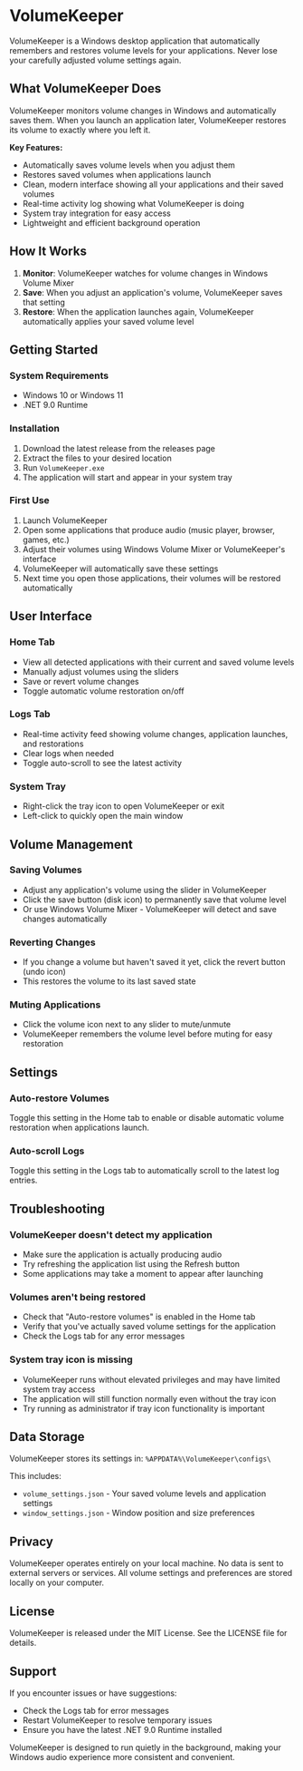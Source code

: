 # VolumeKeeper

VolumeKeeper is a Windows desktop application that automatically remembers and restores volume levels for your applications. Never lose your carefully adjusted volume settings again.

## What VolumeKeeper Does

VolumeKeeper monitors volume changes in Windows and automatically saves them. When you launch an application later, VolumeKeeper restores its volume to exactly where you left it.

**Key Features:**
- Automatically saves volume levels when you adjust them
- Restores saved volumes when applications launch
- Clean, modern interface showing all your applications and their saved volumes
- Real-time activity log showing what VolumeKeeper is doing
- System tray integration for easy access
- Lightweight and efficient background operation

## How It Works

1. **Monitor**: VolumeKeeper watches for volume changes in Windows Volume Mixer
2. **Save**: When you adjust an application's volume, VolumeKeeper saves that setting
3. **Restore**: When the application launches again, VolumeKeeper automatically applies your saved volume level

## Getting Started

### System Requirements

- Windows 10 or Windows 11
- .NET 9.0 Runtime

### Installation

1. Download the latest release from the releases page
2. Extract the files to your desired location
3. Run `VolumeKeeper.exe`
4. The application will start and appear in your system tray

### First Use

1. Launch VolumeKeeper
2. Open some applications that produce audio (music player, browser, games, etc.)
3. Adjust their volumes using Windows Volume Mixer or VolumeKeeper's interface
4. VolumeKeeper will automatically save these settings
5. Next time you open those applications, their volumes will be restored automatically

## User Interface

### Home Tab
- View all detected applications with their current and saved volume levels
- Manually adjust volumes using the sliders
- Save or revert volume changes
- Toggle automatic volume restoration on/off

### Logs Tab  
- Real-time activity feed showing volume changes, application launches, and restorations
- Clear logs when needed
- Toggle auto-scroll to see the latest activity

### System Tray
- Right-click the tray icon to open VolumeKeeper or exit
- Left-click to quickly open the main window

## Volume Management

### Saving Volumes
- Adjust any application's volume using the slider in VolumeKeeper
- Click the save button (disk icon) to permanently save that volume level
- Or use Windows Volume Mixer - VolumeKeeper will detect and save changes automatically

### Reverting Changes
- If you change a volume but haven't saved it yet, click the revert button (undo icon)
- This restores the volume to its last saved state

### Muting Applications
- Click the volume icon next to any slider to mute/unmute
- VolumeKeeper remembers the volume level before muting for easy restoration

## Settings

### Auto-restore Volumes
Toggle this setting in the Home tab to enable or disable automatic volume restoration when applications launch.

### Auto-scroll Logs
Toggle this setting in the Logs tab to automatically scroll to the latest log entries.

## Troubleshooting

### VolumeKeeper doesn't detect my application
- Make sure the application is actually producing audio
- Try refreshing the application list using the Refresh button
- Some applications may take a moment to appear after launching

### Volumes aren't being restored
- Check that "Auto-restore volumes" is enabled in the Home tab
- Verify that you've actually saved volume settings for the application
- Check the Logs tab for any error messages

### System tray icon is missing
- VolumeKeeper runs without elevated privileges and may have limited system tray access
- The application will still function normally even without the tray icon
- Try running as administrator if tray icon functionality is important

## Data Storage

VolumeKeeper stores its settings in:
`%APPDATA%\VolumeKeeper\configs\`

This includes:
- `volume_settings.json` - Your saved volume levels and application settings
- `window_settings.json` - Window position and size preferences

## Privacy

VolumeKeeper operates entirely on your local machine. No data is sent to external servers or services. All volume settings and preferences are stored locally on your computer.

## License

VolumeKeeper is released under the MIT License. See the LICENSE file for details.

## Support

If you encounter issues or have suggestions:
- Check the Logs tab for error messages
- Restart VolumeKeeper to resolve temporary issues
- Ensure you have the latest .NET 9.0 Runtime installed

VolumeKeeper is designed to run quietly in the background, making your Windows audio experience more consistent and convenient.
